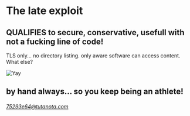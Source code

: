 # The late exploit

## QUALIFIES to secure, conservative, usefull with not a fucking line of code!

TLS only... no directory listing. only aware software can access content. What else?

![Yay](https://cdn.bsky.app/img/feed_fullsize/plain/did:plc:tyss4afylclup42sekiy5wma/bafkreia2lw7dmrqle7mpj7n575d7unmlm67gnfrt5asdtf2buzmo4b2354@jpeg)

## by hand always... so you keep being an athlete!

###### 75293e64@tutanota.com
